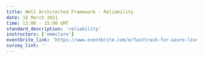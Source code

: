```yaml
---
title: Well Architected Framework - Reliability
date: 18 March 2021
time: 13:00 - 15:00 GMT
standard_description: 'reliability'
instructors: ['emmclare']
eventbrite_link: 'https://www.eventbrite.com/e/fasttrack-for-azure-live-emea-reliability-registration-141869344027?keep_tld=1'
survey_lint: ''
---
```


